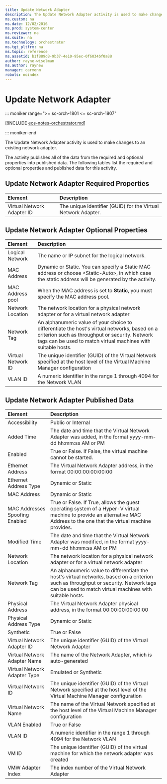 ```yaml
---
title: Update Network Adapter
description: The Update Network Adapter activity is used to make changes to an existing network adapter.
ms.custom: na
ms.date: 12/02/2016
ms.prod: system-center
ms.reviewer: na
ms.suite: na
ms.technology: orchestrator
ms.tgt_pltfrm: na
ms.topic: reference
ms.assetid: b1f889d8-9b37-4e10-95ec-0f6034bf0a88
author: rayne-wiselman
ms.author: raynew
manager: carmonm
robots: noindex
---
```

# Update Network Adapter

::: moniker range=">= sc-orch-1801 <= sc-orch-1807"

[!INCLUDE [eos-notes-orchestrator.md](../includes/eos-notes-orchestrator.md)]

::: moniker-end

The Update Network Adapter activity is used to make changes to an existing network adapter.

The activity publishes all of the data from the required and optional properties into published data. The following tables list the required and optional properties and published data for this activity.

## Update Network Adapter Required Properties

| Element   | Description   |
|:---|:---|
| Virtual Network Adapter ID | The unique identifier (GUID) for the Virtual Network Adapter. |   

## Update Network Adapter Optional Properties

| Element   | Description   |
|:---|:---|
| Logical Network   | The name or IP subnet for the logical network.      |
| MAC Address   | Dynamic or Static. You can specify a Static MAC address or choose &lt;Static-Auto&gt;, in which case the static address will be generated by the activity.      |
| MAC Address pool   | When the MAC address is set to **Static**, you must specify the MAC address pool.      |
| Network Location   | The network location for a physical network adapter or for a virtual network adapter      |
| Network Tag   | An alphanumeric value of your choice to differentiate the host's virtual networks, based on a criterion such as throughput or security. Network tags can be used to match virtual machines with suitable hosts.    |
| Virtual Network ID | The unique identifier (GUID) of the Virtual Network specified at the host level of the Virtual Machine Manager configuration      |
| VLAN ID   | A numeric identifier in the range 1 through 4094 for the Network VLAN      |


## Update Network Adapter Published Data

| Element   | Description   |
|:---|:---|
| Accessibility   | Public or Internal      |
| Added Time   | The date and time that the Virtual Network Adapter was added, in the format yyyy-mm-dd hh:mm:ss AM or PM      |
| Enabled   | True or False. If False, the virtual machine cannot be started.      |
| Ethernet Address   | The Virtual Network Adapter address, in the format 00:00:00:00:00:00      |
| Ethernet Address Type   | Dynamic or Static      |
| MAC Address   | Dynamic or Static      |
| MAC Addresses Spoofing Enabled | True or False. If True, allows the guest operating system of a Hyper-V virtual machine to provide an alternative MAC Address to the one that the virtual machine provides.      |
| Modified Time   | The date and time that the Virtual Network Adapter was modified, in the format yyyy-mm-dd hh:mm:ss AM or PM      |
| Network Location   | The network location for a physical network adapter or for a virtual network adapter      |
| Network Tag   | An alphanumeric value to differentiate the host's virtual networks, based on a criterion such as throughput or security. Network tags can be used to match virtual machines with suitable hosts.    |
| Physical Address   | The Virtual Network Adapter physical address, in the format 00:00:00:00:00:00      |
| Physical Address Type   | Dynamic or Static      |
| Synthetic   | True or False      |
| Virtual Network Adapter ID   | The unique identifier (GUID) of the Virtual Network Adapter      |
| Virtual Network Adapter Name   | The name of the Network Adapter, which is auto-generated      |
| Virtual Network Adapter Type   | Emulated or Synthetic      |
| Virtual Network ID   | The unique identifier (GUID) of the Virtual Network specified at the host level of the Virtual Machine Manager configuration      |
| Virtual Network Name   | The name of the Virtual Network specified at the host level of the Virtual Machine Manager configuration      |
| VLAN Enabled   | True or False      |
| VLAN ID   | A numeric identifier in the range 1 through 4094 for the Network VLAN      |
| VM ID   | The unique identifier (GUID) of the virtual machine for which the network adapter was created      |
| VMW Adapter Index   | The index number of the Virtual Network Adapter      |
